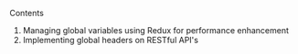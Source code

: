 Contents
1. Managing global variables using Redux for performance enhancement
2. Implementing global headers on RESTful API's 
